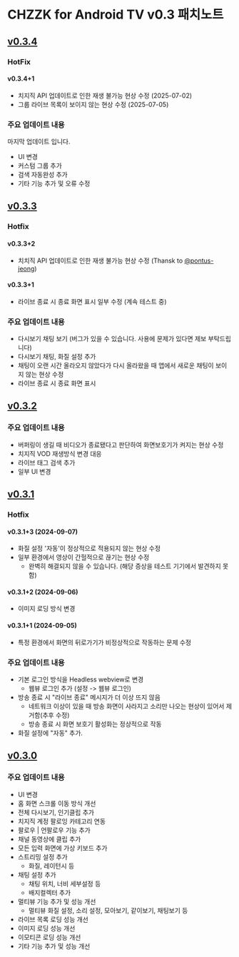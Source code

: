 # CHZZK for Android TV v0.3 패치노트


## [v0.3.4](https://github.com/Escaper-Park/unofficial_chzzk_android_tv/releases/tag/v0.3.4)
### HotFix
#### v0.3.4+1
* 치지직 API 업데이트로 인한 재생 불가능 현상 수정 (2025-07-02)
* 그룹 라이브 목록이 보이지 않는 현상 수정 (2025-07-05)

### 주요 업데이트 내용
마지막 업데이트 입니다.

* UI 변경
* 커스텀 그룹 추가
* 검색 자동완성 추가
* 기타 기능 추가 및 오류 수정

## [v0.3.3](https://github.com/Escaper-Park/unofficial_chzzk_android_tv/releases/tag/v0.3.3)
### Hotfix
#### v0.3.3+2
* 치치직 API 업데이트로 인한 재생 불가능 현상 수정 (Thansk to [@pontus-jeong](https://github.com/pontus-jeong))

#### v0.3.3+1
* 라이브 종료 시 종료 화면 표시 일부 수정 (계속 테스트 중)

### 주요 업데이트 내용
* 다시보기 채팅 보기 (버그가 있을 수 있습니다. 사용에 문제가 있다면 제보 부탁드립니다)
* 다시보기 채팅, 화질 설정 추가
* 채팅이 오랜 시간 올라오지 않았다가 다시 올라왔을 때 앱에서 새로운 채팅이 보이지 않는 현상 수정
* 라이브 종료 시 종료 화면 표시

## [v0.3.2](https://github.com/Escaper-Park/unofficial_chzzk_android_tv/releases/tag/v0.3.2)
### 주요 업데이트 내용
* 버퍼링이 생길 때 비디오가 종료됐다고 판단하여 화면보호기가 켜지는 현상 수정
* 치지직 VOD 재생방식 변경 대응
* 라이브 태그 검색 추가
* 일부 UI 변경

## [v0.3.1](https://github.com/Escaper-Park/unofficial_chzzk_android_tv/releases/tag/v0.3.1)
### Hotfix 
#### v0.3.1+3 (2024-09-07)
* 화질 설정 '자동'이 정상적으로 적용되지 않는 현상 수정 
* 일부 환경에서 영상이 간헐적으로 끊기는 현상 수정
    - 완벽히 해결되지 않을 수 있습니다. (해당 증상을 테스트 기기에서 발견하지 못함)

#### v0.3.1+2 (2024-09-06)
* 이미지 로딩 방식 변경

#### v0.3.1+1 (2024-09-05)
* 특정 환경에서 화면의 뒤로가기가 비정상적으로 작동하는 문제 수정 

### 주요 업데이트 내용
* 기본 로그인 방식을 Headless webview로 변경
    * 웹뷰 로그인 추가 (설정 -> 웹뷰 로그인)
* 방송 종료 시 "라이브 종료" 메시지가 더 이상 뜨지 않음
    * 네트워크 이상이 있을 때 방송 화면이 사라지고 소리만 나오는 현상이 있어서 제거함(추후 수정)
    * 방송 종료 시 화면 보호기 활성화는 정상적으로 작동
* 화질 설정에 "자동" 추가.


## [v0.3.0](https://github.com/Escaper-Park/unofficial_chzzk_android_tv/releases/tag/v0.3.0)
### 주요 업데이트 내용
* UI 변경
* 홈 화면 스크롤 이동 방식 개선
* 전체 다시보기, 인기클립 추가
* 치지직 계정 팔로잉 카테고리 연동
* 팔로우 | 언팔로우 기능 추가
* 채널 동영상에 클립 추가
* 모든 입력 화면에 가상 키보드 추가
* 스트리밍 설정 추가
    * 화질, 레이턴시 등
* 채팅 설정 추가
    * 채팅 위치, 너비 세부설정 등
    * 배지컬렉터 추가
* 멀티뷰 기능 추가 및 성능 개선
    * 멀티뷰 화질 설정, 소리 설정, 모아보기, 같이보기, 채팅보기 등
* 라이브 목록 로딩 성능 개선
* 이미지 로딩 성능 개선
* 이모티콘 로딩 성능 개선
* 기타 기능 추가 및 성능 개선

